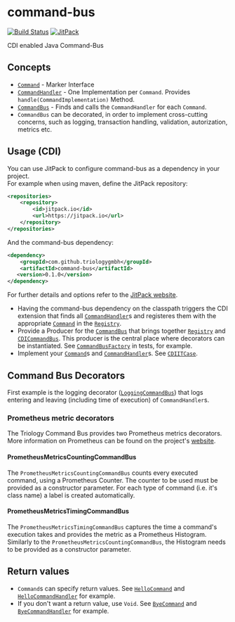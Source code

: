 # command-bus
[![Build Status](https://opensource.triology.de/jenkins/buildStatus/icon?job=triologygmbh-github/command-bus/master)](https://opensource.triology.de/jenkins/job/triologygmbh-github/job/command-bus/job/master/)
[![JitPack](https://jitpack.io/v/triologygmbh/command-bus.svg)](https://jitpack.io/#triologygmbh/command-bus)

CDI enabled Java Command-Bus

## Concepts

* [`Command`](src/main/java/de/triology/cb/Command.java) - Marker Interface
* [`CommandHandler`](src/main/java/de/triology/cb/CommandHandler.java) - One Implementation per `Command`. Provides `handle(CommandImplementation)` Method.
* [`CommandBus`](src/main/java/de/triology/cb/CommandBus.java) - Finds and calls the `CommandHandler` for each `Command`.
* `CommandBus` can be decorated, in order to implement cross-cutting concerns, such as logging, transaction handling, validation, autorization, metrics etc.

## Usage (CDI)

You can use JitPack to configure command-bus as a dependency in your project.<br/>
For example when using maven, define the JitPack repository:

```XML
<repositories>
    <repository>
        <id>jitpack.io</id>
        <url>https://jitpack.io</url>
    </repository>
</repositories>
```
And the command-bus dependency:

```XML
<dependency>
    <groupId>com.github.triologygmbh</groupId>
    <artifactId>command-bus</artifactId>
   <version>0.1.0</version>
</dependency>
```
For further details and options refer to the [JitPack website](https://jitpack.io/#triologygmbh/command-bus).

* Having the command-bus dependency on the classpath triggers the CDI extension that finds all [`CommandHandler`](src/main/java/de/triology/cb/CommandHandler.java)s and registeres them with the appropriate [`Command`](src/main/java/de/triology/cb/Command.java) in the [`Registry`](src/main/java/de/triology/cb/cdi/Registry.java).
* Provide a Producer for the [`CommandBus`](src/main/java/de/triology/cb/CommandBus.java) that brings together [`Registry`](src/main/java/de/triology/cb/cdi/Registry.java) and [`CDICommandBus`](src/main/java/de/triology/cb/cdi/CDICommandBus.java).
  This producer is the central place where decorators can be instantiated.
  See [`CommandBusFactory`](src/test/java/de/triology/cb/cdi/CommandBusFactory.java) in tests, for example.
* Implement your [`Command`](src/main/java/de/triology/cb/Command.java)s and [`CommandHandler`](src/main/java/de/triology/cb/CommandHandler.java)s. See [`CDIITCase`](src/test/java/de/triology/cb/cdi/CDIITCase.java).
  
## Command Bus Decorators

First example is the logging decorator ([`LoggingCommandBus`](src/main/java/de/triology/cb/decorator/LoggingCommandBus.java)) that logs entering and leaving (including time of execution) of `CommandHandler`s.

### Prometheus metric decorators
The Triology Command Bus provides two Prometheus metrics decorators. More information on Prometheus can be found on the
project's [website](https://prometheus.io).

#### PrometheusMetricsCountingCommandBus
The `PrometheusMetricsCountingCommandBus` counts every executed command, using a Prometheus Counter. 
The counter to be used must be provided as a constructor parameter. For each type of command (i.e. it's class name) a 
label is created automatically.

#### PrometheusMetricsTimingCommandBus
The `PrometheusMetricsTimingCommandBus` captures the time a command's execution takes and provides the metric as a 
Prometheus Histogram. Similarly to the `PrometheusMetricsCountingCommandBus`, the Histogram needs to be provided as a 
constructor parameter.

## Return values

* `Command`s can specify return values. See [`HelloCommand`](src/test/java/de/triology/cb/HelloCommand.java) and  [`HelloCommandHandler`](src/test/java/de/triology/cb/HelloCommandHandler.java) for example.
* If you don't want a return value, use `Void`. See [`ByeCommand`](src/test/java/de/triology/cb/ByeCommand.java) and  [`ByeCommandHandler`](src/test/java/de/triology/cb/ByeCommandHandler.java) for example.
